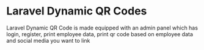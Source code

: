 # Laravel Dynamic QR Codes

Laravel Dynamic QR Code is made equipped with an admin panel which has login, register, print employee data, print qr code based on employee data and social media you want to link
